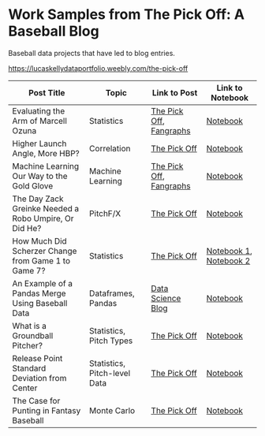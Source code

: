 # Work Samples from The Pick Off: A Baseball Blog

Baseball data projects that have led to blog entries.

https://lucaskellydataportfolio.weebly.com/the-pick-off
 

| **Post Title** | **Topic** | **Link to Post** | **Link to Notebook** |
| ---------- | ----------- | --------------- | ---------------------------- |
| Evaluating the Arm of Marcell Ozuna          | Statistics           | [The Pick Off](https://lucaskellydataportfolio.weebly.com/the-pick-off/the-arm-of-marcell-ozuna-and-the-outfield-arm-runs-saved), [Fangraphs](https://community.fangraphs.com/the-arm-of-marcell-ozuna-and-the-outfield-arm-runs-saved-statistic/) | [Notebook](https://github.com/lucaskelly49/Work-Samples-from-The-Pick-Off---A-Baseball-Blog/tree/master/Evaluating%20Ozuna%20and%20the%20rARM%20Stat)
| Higher Launch Angle, More HBP?          | Correlation           | [The Pick Off](https://lucaskellydataportfolio.weebly.com/the-pick-off/higher-launch-angle-more-hbp) | [Notebook]()
| Machine Learning Our Way to the Gold Glove          | Machine Learning           | [The Pick Off](https://lucaskellydataportfolio.weebly.com/the-pick-off/machine-learning-our-way-to-the-gold-glove-award), [Fangraphs](https://community.fangraphs.com/machine-learning-our-way-to-the-gold-glove-award/)  | [Notebook](https://github.com/lucaskelly49/Machine-Learning-Model-Predicting-MLB-Gold-Glove-Award-Winners/blob/master/2019%20GG%20Predictions.ipynb)
| The Day Zack Greinke Needed a Robo Umpire, Or Did He?          | PitchF/X           | [The Pick Off](https://lucaskellydataportfolio.weebly.com/the-pick-off/greinke-and-the-robo-umpire) | [Notebook](https://github.com/lucaskelly49/Work-Samples-from-The-Pick-Off---A-Baseball-Blog/blob/master/The%20Day%20Zack%20Greinke%20Needed%20a%20Robo-Umpire%2C%20Or%20Did%20He%3F/Greinke_Judge.ipynb)
| How Much Did Scherzer Change from Game 1 to Game 7?          | Statistics           | [The Pick Off](https://lucaskellydataportfolio.weebly.com/the-pick-off/how-much-did-scherzer-change-from-game-1-to-game-7) | [Notebook 1](https://github.com/lucaskelly49/Work-Samples-from-The-Pick-Off---A-Baseball-Blog/blob/master/How%20Much%20Did%20Scherzer%20Change%20from%20Game%201%20to%20Game%207/Scherzer_WorldSeriesGame1.ipynb), [Notebook 2](https://github.com/lucaskelly49/Work-Samples-from-The-Pick-Off---A-Baseball-Blog/blob/master/How%20Much%20Did%20Scherzer%20Change%20from%20Game%201%20to%20Game%207/Scherzer_WorldSeriesGame7.ipynb)
| An Example of a Pandas Merge Using Baseball Data          | Dataframes, Pandas           | [Data Science Blog](https://lucaskellydataportfolio.weebly.com/data-science-blog/an-example-of-a-pandas-merge-using-baseball-data) | [Notebook](https://github.com/lucaskelly49/Work-Samples-from-The-Pick-Off---A-Baseball-Blog/blob/master/An%20Example%20of%20a%20Pandas%20Merge%20Using%20Baseball%20Data/MergePlayerID's.ipynb)
| What is a Groundball Pitcher?          | Statistics, Pitch Types           | [The Pick Off](https://lucaskellydataportfolio.weebly.com/the-pick-off/what-is-a-ground-ball-pitcher) | [Notebook](https://github.com/lucaskelly49/Work-Samples-from-The-Pick-Off---A-Baseball-Blog/blob/master/Ground%20Ball%20Pitchers/Groundballs_Strikeouts.ipynb)
| Release Point Standard Deviation from Center          | Statistics, Pitch-level Data           | [The Pick Off](https://lucaskellydataportfolio.weebly.com/the-pick-off/release-point-standard-deviation-from-center) | [Notebook](https://github.com/lucaskelly49/Work-Samples-from-The-Pick-Off---A-Baseball-Blog/blob/master/ReleasePointSTDFromCenter/ReleasePointVariance.ipynb)
| The Case for Punting in Fantasy Baseball          | Monte Carlo           | [The Pick Off](https://fantasy.fangraphs.com/author/lucaskelly49/) | [Notebook]()
